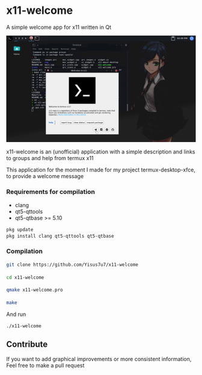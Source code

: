 # x11-welcome
A simple welcome app for x11 written in Qt

![image](Screenshot_20210809-133928.png) 

x11-welcome is an (unofficial) application with a simple description and links to groups and help from termux x11 

This application for the moment I made for my project
termux-desktop-xfce, to provide a welcome message 

### Requirements for compilation

- clang
- qt5-qttools
- qt5-qtbase >= 5.10 

```bash
pkg update
pkg install clang qt5-qttools qt5-qtbase
```

### Compilation

```bash
git clone https://github.com/Yisus7u7/x11-welcome

cd x11-welcome

qmake x11-welcome.pro

make
```

And run

```
./x11-welcome
```

## Contribute 

If you want to add graphical improvements or more consistent information, 
Feel free to make a pull request 
